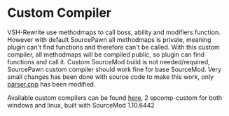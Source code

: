 # Custom Compiler

VSH-Rewrite use methodmaps to call boss, ability and modifiers function. However with default SourcePawn all methodmaps is private, meaning plugin can't find functions and therefore can't be called.
With this custom compiler, all methodmaps will be compiled public, so plugin can find functions and call it.
Custom SourceMod build is not needed/required, SourcePawn custom compiler should work fine for base SourceMod.
Very small changes has been done with source code to make this work, only [parser.cpp](https://github.com/alliedmodders/sourcepawn/blob/acdb46368908409ff94213afed2ce3549031d9e9/compiler/parser.cpp) has been modified.

Available custom compilers can be found [here](https://github.com/redsunservers/VSH-Rewrite/tree/master/addons/sourcemod/scripting), 2 spcomp-custom for both windows and linux, built with SourceMod 1.10.6442